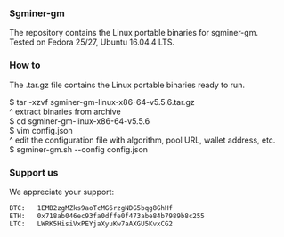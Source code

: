 ### Sgminer-gm

The repository contains the Linux portable binaries for sgminer-gm.\
Tested on Fedora 25/27, Ubuntu 16.04.4 LTS.

### How to

The .tar.gz file contains the Linux portable binaries ready to run. 

$ tar -xzvf sgminer-gm-linux-x86-64-v5.5.6.tar.gz \
  ^ extract binaries from archive \
$ cd sgminer-gm-linux-x86-64-v5.5.6 \
$ vim config.json \
  ^ edit the configuration file with algorithm, pool URL, wallet address, etc. \
$ sgminer-gm.sh --config config.json 

### Support us

We appreciate your support:
```
BTC:   1EMB2zgMZks9aoTcMG6rzgNDG5bqg8GhHf
ETH:   0x718ab046ec93fa0dffe0f473abe84b7989b8c255
LTC:   LWRK5HisiVxPEYjaXyuKw7aAXGU5KvxCG2
```


